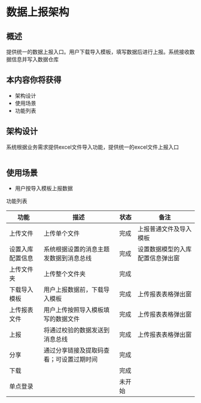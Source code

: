 # 数据上报架构

## 概述

提供统一的数据上报入口。用户下载导入模板，填写数据后进行上报。系统接收数据信息并写入数据仓库

## 本内容你将获得

- 架构设计
- 使用场景
- 功能列表

## 架构设计

系统根据业务需求提供excel文件导入功能，提供统一的excel文件上报入口

<img :src="$withBase('/operation/data_hudi_19.png')">

## 使用场景

- 用户按导入模板上报数据

功能列表

| **功能**         | **描述**                                 | **状态** | **备注**                         |
| ---------------- | ---------------------------------------- | -------- | -------------------------------- |
| 上传文件         | 上传单个文件                             | 完成     | 上报普通文件及导入模板           |
| 设置入库配置信息 | 系统根据设置的消息主题发数据到消息总线   | 完成     | 设置数据模型的入库配置信息弹出窗 |
| 上传文件夹       | 上传整个文件夹                           | 完成     |                                  |
| 下载导入模板     | 用户上报数据前，下载导入模板             | 完成     | 上传报表表格弹出窗               |
| 上传报表文件     | 用户上传按照导入模板填写的数据文件       | 完成     | 上传报表表格弹出窗               |
| 上报             | 将通过校验的数据发送到消息总线           | 完成     | 上传报表表格弹出窗               |
| 分享             | 通过分享链接及提取码查看；可设置过期时间 | 完成     |                                  |
| 下载             |                                          | 完成     |                                  |
| 单点登录         |                                          | 未开始   |                                  |

